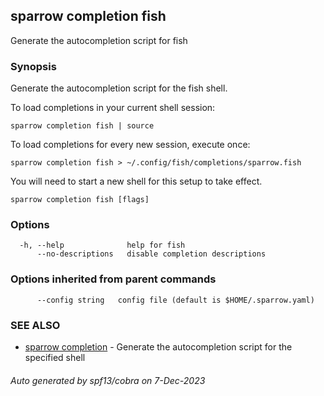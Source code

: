 ## sparrow completion fish

Generate the autocompletion script for fish

### Synopsis

Generate the autocompletion script for the fish shell.

To load completions in your current shell session:

	sparrow completion fish | source

To load completions for every new session, execute once:

	sparrow completion fish > ~/.config/fish/completions/sparrow.fish

You will need to start a new shell for this setup to take effect.


```
sparrow completion fish [flags]
```

### Options

```
  -h, --help              help for fish
      --no-descriptions   disable completion descriptions
```

### Options inherited from parent commands

```
      --config string   config file (default is $HOME/.sparrow.yaml)
```

### SEE ALSO

* [sparrow completion](sparrow_completion.md)	 - Generate the autocompletion script for the specified shell

###### Auto generated by spf13/cobra on 7-Dec-2023
